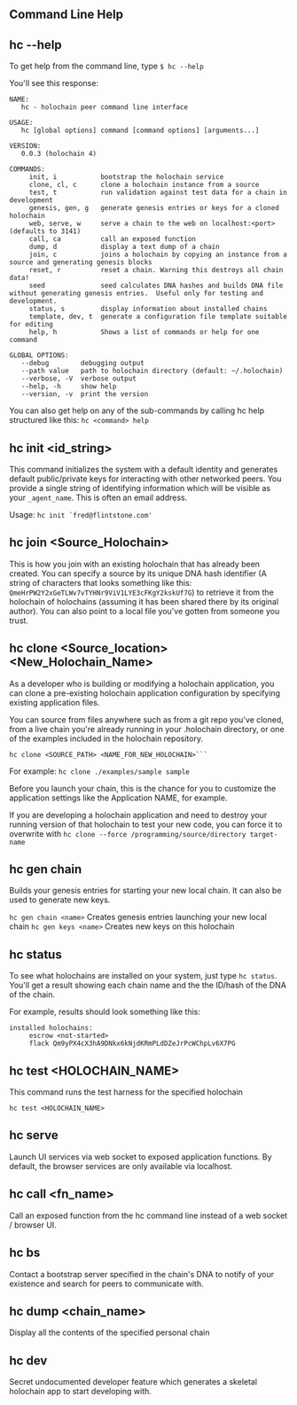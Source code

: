 
## Command Line Help

## hc --help
To get help from the command line, type ```$ hc --help```

You'll see this response:
```
NAME:
   hc - holochain peer command line interface

USAGE:
   hc [global options] command [command options] [arguments...]

VERSION:
   0.0.3 (holochain 4)

COMMANDS:
     init, i           bootstrap the holochain service
     clone, cl, c      clone a holochain instance from a source
     test, t           run validation against test data for a chain in development
     genesis, gen, g   generate genesis entries or keys for a cloned holochain
     web, serve, w     serve a chain to the web on localhost:<port> (defaults to 3141)
     call, ca          call an exposed function
     dump, d           display a text dump of a chain
     join, c           joins a holochain by copying an instance from a source and generating genesis blocks
     reset, r          reset a chain. Warning this destroys all chain data!
     seed              seed calculates DNA hashes and builds DNA file without generating genesis entries.  Useful only for testing and development.
     status, s         display information about installed chains
     template, dev, t  generate a configuration file template suitable for editing
     help, h           Shows a list of commands or help for one command

GLOBAL OPTIONS:
   --debug        debugging output
   --path value   path to holochain directory (default: ~/.holochain)
   --verbose, -V  verbose output
   --help, -h     show help
   --version, -v  print the version

```
You can also get help on any of the sub-commands by calling hc help structured like this: ```hc <command> help```

## hc init <id_string>
This command initializes the system with a default identity and generates default public/private keys for interacting with other networked peers. You provide a single string of identifying information which will be visible as your ```_agent_name```. This is often an email address.

Usage: ``` hc init `fred@flintstone.com' ```

## hc join <Source_Holochain>
This is how you join with an existing holochain that has already been created. You can specify a source by its unique DNA hash identifier (A string of characters that looks something like this: ```QmeHrPW2Y2xGeTLWv7vTYHNr9ViV1LYE3cFKgY2kskUf7G```) to retrieve it from the holochain of holochains (assuming it has been shared there by its original author). You can also point to a local file you've gotten from someone you trust.

## hc clone <Source_location> <New_Holochain_Name>
As a developer who is building or modifying a holochain application, you can clone a pre-existing holochain application configuration by specifying existing application files.

You can source from files anywhere such as from a git repo you've cloned, from a live chain you're already running in your .holochain directory, or one of the examples included in the holochain repository.

    hc clone <SOURCE_PATH> <NAME_FOR_NEW_HOLOCHAIN>```

For example: ```hc clone ./examples/sample sample```

Before you launch your chain, this is the chance for you to customize the application settings like the Application NAME, for example.

If you are developing a holochain application and need to destroy your running version of that holochain to test your new code, you can force it to overwrite with ```hc clone --force /programming/source/directory target-name```

## hc gen chain
Builds your genesis entries for starting your new local chain. It can also be used to generate new keys.

```hc gen chain <name>``` Creates genesis entries launching your new local chain
```hc gen keys <name>``` Creates new keys on this holochain

## hc status
To see what holochains are installed on your system, just type ```hc status```. You'll get a result showing each chain name and the the ID/hash of the DNA of the chain.

For example, results should look something like this:
```
installed holochains:
     escrow <not-started>  
     flack Qm9yPX4cX3hA9DNkx6kNjdKRmPLdDZeJrPcWChpLv6X7PG
```
## hc test <HOLOCHAIN_NAME>
This command runs the test harness for the specified holochain

``` hc test <HOLOCHAIN_NAME> ```

## hc serve <HOLOCHAIN NAME>
Launch UI services via web socket to exposed application functions. By default, the browser services are only available via localhost.

## hc call <fn_name>
Call an exposed function from the hc command line instead of a web socket / browser UI.

## hc bs
Contact a bootstrap server specified in the chain's DNA to notify of your existence and search for peers to communicate with.

## hc dump <chain_name>
Display all the contents of the specified personal chain

## hc dev
Secret undocumented developer feature which generates a skeletal holochain app to start developing with.
